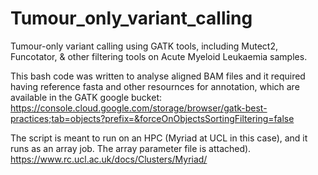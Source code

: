 # Tumour_only_variant_calling
Tumour-only variant calling using GATK tools, including Mutect2, Funcotator, &amp; other filtering tools on Acute Myeloid Leukaemia samples.

This bash code was written to analyse aligned BAM files and it required having reference fasta and other resournces for annotation, which are available in the GATK google bucket:
https://console.cloud.google.com/storage/browser/gatk-best-practices;tab=objects?prefix=&forceOnObjectsSortingFiltering=false

The script is meant to run on an HPC (Myriad at UCL in this case), and it runs as an array job. The array parameter file is attached).
https://www.rc.ucl.ac.uk/docs/Clusters/Myriad/
